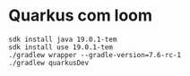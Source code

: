 # Quarkus com loom

```shell script
sdk install java 19.0.1-tem
sdk install use 19.0.1-tem
./gradlew wrapper --gradle-version=7.6-rc-1
./gradlew quarkusDev
```

